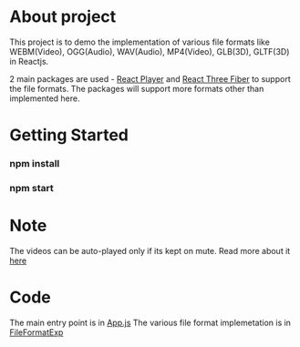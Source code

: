 # About project

This project is to demo the implementation of various file formats like WEBM(Video), OGG(Audio), WAV(Audio), MP4(Video), GLB(3D), GLTF(3D) in Reactjs.

2 main packages are used - [React Player](https://github.com/cookpete/react-player) and [React Three Fiber](https://github.com/pmndrs/react-three-fiber) to support the file formats. The packages will support more formats other than implemented here.

# Getting Started

### npm install
### npm start

# Note
The videos can be auto-played only if its kept on mute. Read more about it [here](https://github.com/cookpete/react-player/issues/395#issuecomment-389173247)

# Code

The main entry point is in [App.js](https://github.com/neethu-satheesh/various_file_format_integration/blob/master/src/App.js)
The various file format implemetation is in [FileFormatExp](https://github.com/neethu-satheesh/various_file_format_integration/tree/master/src/FileFormatExp)

